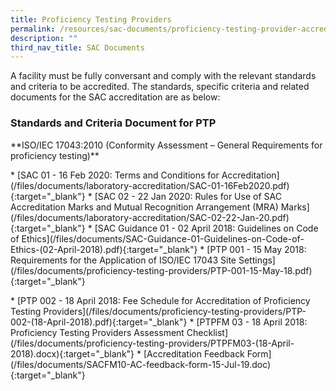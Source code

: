 ```yaml
---
title: Proficiency Testing Providers
permalink: /resources/sac-documents/proficiency-testing-provider-accreditation/
description: ""
third_nav_title: SAC Documents
---
```

A facility must be fully conversant and comply with the relevant standards and criteria to be accredited. The standards, specific criteria and related documents for the SAC accreditation are as below:

### Standards and Criteria Document for PTP
\*\*ISO/IEC 17043:2010 (Conformity Assessment – General Requirements for proficiency testing)\*\*

<!-- COMMENT: The {:target="\_blank"} syntax at the end of the Markdown document links is used to open the document in a new window tab -->
\* \[SAC 01 - 16 Feb 2020: Terms and Conditions for Accreditation\](/files/documents/laboratory-accreditation/SAC-01-16Feb2020.pdf){:target="\_blank"}
\* \[SAC 02 - 22 Jan 2020: Rules for Use of SAC Accreditation Marks and Mutual Recognition Arrangement (MRA) Marks\](/files/documents/laboratory-accreditation/SAC-02-22-Jan-20.pdf){:target="\_blank"}
\* \[SAC Guidance 01 - 02 April 2018: Guidelines on Code of Ethics\](/files/documents/SAC-Guidance-01-Guidelines-on-Code-of-Ethics-(02-April-2018).pdf){:target="\_blank"}
\* \[PTP 001 - 15 May 2018: Requirements for the Application of ISO/IEC 17043 Site Settings\](/files/documents/proficiency-testing-providers/PTP-001-15-May-18.pdf){:target="\_blank"}
<!-- NOTE: changes to Fees Schedule Fees Schedule must also be updated in 'Services -> Apply for Accreditation' -->
\* \[PTP 002 - 18 April 2018: Fee Schedule for Accreditation of Proficiency Testing Providers\](/files/documents/proficiency-testing-providers/PTP-002-(18-April-2018).pdf){:target="\_blank"}
\* \[PTPFM 03 - 18 April 2018: Proficiency Testing Providers Assessment Checklist\](/files/documents/proficiency-testing-providers/PTPFM03-(18-April-2018).docx){:target="\_blank"}
\* \[Accreditation Feedback Form\](/files/documents/SACFM10-AC-feedback-form-15-Jul-19.doc){:target="\_blank"}